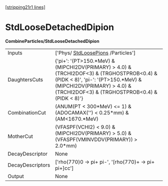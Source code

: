 [[stripping21r1 lines]](./stripping21r1-index)

# StdLooseDetachedDipion

**CombineParticles/StdLooseDetachedDipion**

|                  |                                                                                                                                                                                                                          |
|------------------|--------------------------------------------------------------------------------------------------------------------------------------------------------------------------------------------------------------------------|
| Inputs           | ['Phys/ [StdLoosePions](./stripping21r1-stdloosepions) /Particles']                                                                                                                                                    |
| DaughtersCuts    | {'pi+': '(PT\>150.\*MeV) & (MIPCHI2DV(PRIMARY) \> 4.0) & (TRCHI2DOF\<3) & (TRGHOSTPROB\<0.4) & (PIDK \< 8)', 'pi-': '(PT\>150.\*MeV) & (MIPCHI2DV(PRIMARY) \> 4.0) & (TRCHI2DOF\<3) & (TRGHOSTPROB\<0.4) & (PIDK \< 8)'} |
| CombinationCut   | (ANUM(PT \< 300\*MeV) \<= 1) & (ADOCAMAX('') \< 0.25\*mm) & (AM\<1670.\*MeV)                                                                                                                                             |
| MotherCut        | (VFASPF(VCHI2) \< 9.0) & (MIPCHI2DV(PRIMARY) \> 5.0) & (VFASPF(VMINVDDV(PRIMARY)) \> 2.0\*mm)                                                                                                                            |
| DecayDescriptor  | None                                                                                                                                                                                                                     |
| DecayDescriptors | ['rho(770)0 -\> pi+ pi-', '[rho(770)+ -\> pi+ pi+]cc']                                                                                                                                                               |
| Output           | None                                                                                                                                                                                                                     |
